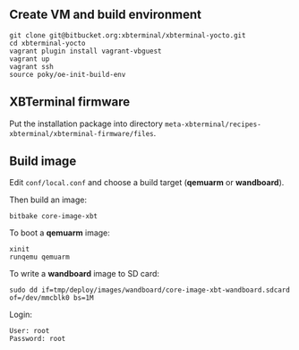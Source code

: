 ## Create VM and build environment

```
git clone git@bitbucket.org:xbterminal/xbterminal-yocto.git
cd xbterminal-yocto
vagrant plugin install vagrant-vbguest
vagrant up
vagrant ssh
source poky/oe-init-build-env
```

## XBTerminal firmware

Put the installation package into directory `meta-xbterminal/recipes-xbterminal/xbterminal-firmware/files`.

## Build image

Edit `conf/local.conf` and choose a build target (**qemuarm** or **wandboard**).

Then build an image:

```
bitbake core-image-xbt
```

To boot a **qemuarm** image:

```
xinit
runqemu qemuarm
```

To write a **wandboard** image to SD card:

```
sudo dd if=tmp/deploy/images/wandboard/core-image-xbt-wandboard.sdcard of=/dev/mmcblk0 bs=1M
```

Login:

```
User: root  
Password: root
```
